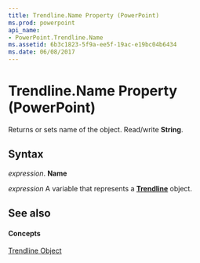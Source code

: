 ```yaml
---
title: Trendline.Name Property (PowerPoint)
ms.prod: powerpoint
api_name:
- PowerPoint.Trendline.Name
ms.assetid: 6b3c1823-5f9a-ee5f-19ac-e19bc04b6434
ms.date: 06/08/2017
---
```



# Trendline.Name Property (PowerPoint)

Returns or sets name of the object. Read/write  **String**.


## Syntax

 _expression_. **Name**

 _expression_ A variable that represents a **[Trendline](PowerPoint.Trendline.md)** object.


## See also


#### Concepts


[Trendline Object](PowerPoint.Trendline.md)

